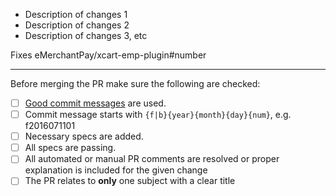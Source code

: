 * Description of changes 1
* Description of changes 2
* Description of changes 3, etc

Fixes eMerchantPay/xcart-emp-plugin#number

-----------------

Before merging the PR make sure the following are checked:

* [ ] [Good commit messages][1] are used.
* [ ] Commit message starts with `{f|b}{year}{month}{day}{num}`, e.g. f2016071101
* [ ] Necessary specs are added.
* [ ] All specs are passing.
* [ ] All automated or manual PR comments are resolved or proper explanation is included for the given change
* [ ] The PR relates to **only** one subject with a clear title

[1]: http://tbaggery.com/2008/04/19/a-note-about-git-commit-messages.html